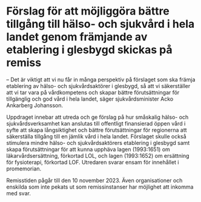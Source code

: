 # Förslag för att möjliggöra bättre tillgång till hälso- och sjukvård i hela landet genom främjande av etablering i glesbygd skickas på remiss

– Det är viktigt att vi nu får in många perspektiv på förslaget som ska främja etablering av hälso- och sjukvårdsaktörer i glesbygd, så att vi säkerställer att vi tar vara på vårdkompetens och skapar bättre förutsättningar för tillgänglig och god vård i hela landet, säger sjukvårdsminister Acko Ankarberg Johansson.

Uppdraget innebar att utreda och ge förslag på hur småskalig hälso- och sjukvårdsverksamhet kan anslutas till offentligt finansierad öppen vård i syfte att skapa långsiktighet och bättre förutsättningar för regionerna att säkerställa tillgång till en jämlik vård i hela landet. Förslaget skulle också stimulera mindre hälso- och sjukvårdsaktörers etablering i glesbygd samt skapa förutsättningar för att kunna upphäva lagen (1993:1651) om läkarvårdsersättning, förkortad LOL, och lagen (1993:1652) om ersättning för fysioterapi, förkortad LOF. Utredaren svarar ensam för innehållet i promemorian.

Remisstiden pågår till den 10 november 2023. Även organisationer och enskilda som inte pekats ut som remissinstanser har möjlighet att inkomma med svar.
